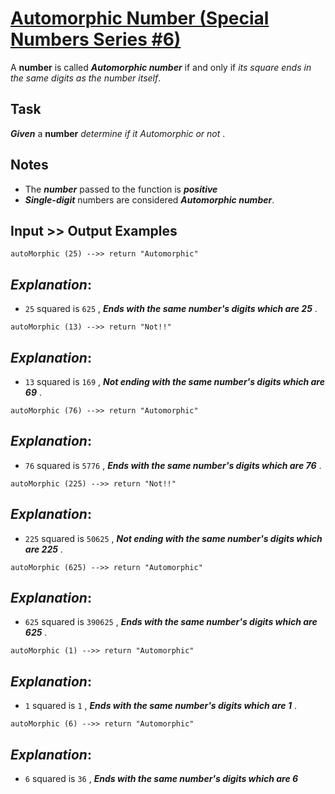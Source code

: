 # [Automorphic Number (Special Numbers Series  #6)](https://www.codewars.com/kata/automorphic-number-special-numbers-series-number-6 "https://www.codewars.com/kata/5a58d889880385c2f40000aa")

A **number** is called **_Automorphic number_** if and only if *its square ends in the same digits as the number itself*.

## Task

**_Given_** a **number** *determine if it Automorphic or not* .

## Notes 

* The **_number_** passed to the function is **_positive_** 
* **_Single-digit_** numbers are considered **_Automorphic number_**.

## Input >> Output Examples 

```
autoMorphic (25) -->> return "Automorphic" 
```

## **_Explanation_**:

* `25` squared is `625` , **_Ends with the same number's digits which are 25_** .

```
autoMorphic (13) -->> return "Not!!"
```

## **_Explanation_**:

* `13` squared is `169` , **_Not ending with the same number's digits which are 69_** .

```
autoMorphic (76) -->> return "Automorphic"
```

## **_Explanation_**:

* `76` squared is `5776` , **_Ends with the same number's digits which are 76_** .

```
autoMorphic (225) -->> return "Not!!"
```

## **_Explanation_**:

* `225` squared is `50625` , **_Not ending with the same number's digits which are 225_** .

```
autoMorphic (625) -->> return "Automorphic"
```

## **_Explanation_**:

* `625` squared is `390625` , **_Ends with the same number's digits which are 625_** .

```
autoMorphic (1) -->> return "Automorphic"
```

## **_Explanation_**:

* `1` squared is `1` , **_Ends with the same number's digits which are 1_** .

```
autoMorphic (6) -->> return "Automorphic"
```

## **_Explanation_**:

* `6` squared is `36` , **_Ends with the same number's digits which are 6_** 